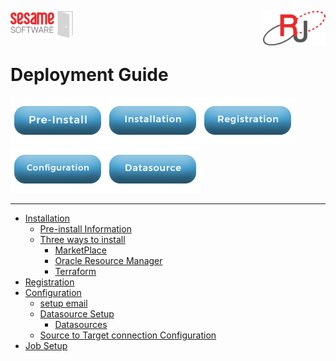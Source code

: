 <img  src="images/SesameSoftwareLogo-2020Final.png" width="100"><img align=right src="images/RJOrbitLogo-2021Final.png" width="100">

# Deployment Guide 

[![Pre-Installation](images/Button_PreInstall.png)](guides/installguide.md##Pre-Install)[![Installation](images/Button_Installation.png)](guides/installguide.md)[![Registration](images/Button_Registration.png)](guides/RegistrationGuide.md)[![Configuration](images/Button_Configuration.png)](guides/configurationGuide.md)[![Datasource](images/Button_Datasource.png)](Datasources/README.md)

---

* [Installation](guides/installguide.md)
  * [Pre-install Information](guides/installguide.md##Pre-Install)
  * [Three ways to install](guides/installguide.md##Install)
    * [MarketPlace](guides/installWithMarketPlace.md)
    * [Oracle Resource Manager](guides/installwithORM.md)
    * [Terraform](guides/installwithTerraform.md)
* [Registration](guides/RegistrationGuide.md)
* [Configuration](guides/configurationGuide.md)
  * [setup email](guides/configurationGuide.md#Relational-Junction-Global-Settings)
  * [Datasource Setup](guides/configurationGuide.md#RJ-Warehouse-Oracle-Datasource-Setup)
    * [Datasources](Datasources/README.md)
  * [Source to Target connection Configuration](guides/configurationGuide.md#RJ-Warehouse-Datasource-Connection-Configuration)
* [Job Setup](guides/configurationGuide.md#RJWarehouse-Job-Setup)
